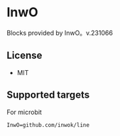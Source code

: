 # InwO


Blocks provided by InwO。v.231066

## License

* MIT

## Supported targets
For microbit

```package
InwO=github.com/inwok/line
```